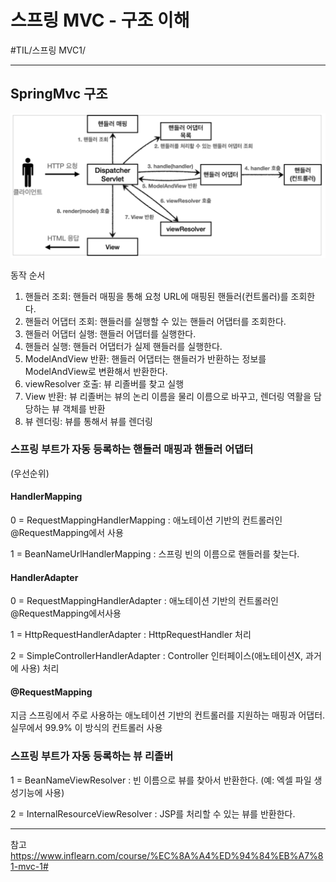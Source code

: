 # 스프링 MVC - 구조 이해
#TIL/스프링 MVC1/

---

## SpringMvc 구조

![](./images/스M구_1.PNG)

동작 순서
1. 핸들러 조회: 핸들러 매핑을 통해 요청 URL에 매핑된 핸들러(컨트롤러)를 조회한다.
2. 핸들러 어댑터 조회: 핸들러를 실행할 수 있는 핸들러 어댑터를 조회한다.
3. 핸들러 어댑터 실행: 핸들러 어댑터를 실행한다.
4. 핸들러 실행: 핸들러 어댑터가 실제 핸들러를 실행한다.
5. ModelAndView 반환: 핸들러 어댑터는 핸들러가 반환하는 정보를 ModelAndView로 변환해서 반환한다.
6. viewResolver 호출: 뷰 리졸버를 찾고 실행
7. View 반환: 뷰 리졸버는 뷰의 논리 이름을 물리 이름으로 바꾸고, 렌더링 역활을 담당하는 뷰 객체를 반환
8. 뷰 렌더링: 뷰를 통해서 뷰를 렌더링


### 스프링 부트가 자동 등록하는 핸들러 매핑과 핸들러 어댑터
(우선순위)

#### HandlerMapping
0 = RequestMappingHandlerMapping : 애노테이션 기반의 컨트롤러인 @RequestMapping에서 사용

1 = BeanNameUrlHandlerMapping : 스프링 빈의 이름으로 핸들러를 찾는다.

#### HandlerAdapter
0 = RequestMappingHandlerAdapter : 애노테이션 기반의 컨트롤러인 @RequestMapping에서사용

1 = HttpRequestHandlerAdapter : HttpRequestHandler 처리

2 = SimpleControllerHandlerAdapter : Controller 인터페이스(애노테이션X, 과거에 사용) 처리

#### @RequestMapping
지금 스프링에서 주로 사용하는 애노테이션 기반의 컨트롤러를 지원하는 매핑과 어댑터. 실무에서 99.9% 이 방식의 컨트롤러 사용

### 스프링 부트가 자동 등록하는 뷰 리졸버
1 = BeanNameViewResolver : 빈 이름으로 뷰를 찾아서 반환한다. (예: 엑셀 파일 생성기능에 사용)

2 = InternalResourceViewResolver : JSP를 처리할 수 있는 뷰를 반환한다.





---
참고
https://www.inflearn.com/course/%EC%8A%A4%ED%94%84%EB%A7%81-mvc-1#